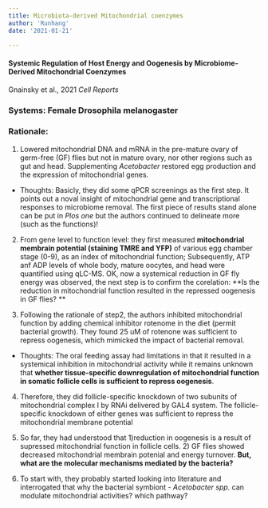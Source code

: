 ```yaml
---
title: Microbiota-derived Mitochondrial coenzymes 
author: 'Runhang'
date: '2021-01-21'

---
```


#### Systemic Regulation of Host Energy and Oogenesis by Microbiome-Derived Mitochondrial Coenzymes

Gnainsky et al., 2021 *Cell Reports* 

### Systems: Female Drosophila melanogaster

### Rationale:

1. Lowered mitochondrial DNA and mRNA in the pre-mature ovary of germ-free (GF) flies but not in mature ovary, nor other regions such as gut and head. Supplementing *Acetobacter* restored egg production and the expression of mitochondrial genes. 

  * Thoughts: Basicly, they did some qPCR screenings as the first step. It points out a noval insight of mitochondrial gene and transcriptional responses to microbiome removal. The first piece of results stand alone can be put in *Plos one* but the authors continued to delineate more (such as the functions)!

2. From gene level to function level: they first measured **mitochondrial membrain potential (staining TMRE and YFP)** of various egg chamber stage (0-9), as an index of mitochondrial function; Subsequently, ATP anf ADP levels of whole body, mature oocytes, and head were quantified using qLC-MS. OK, now a systemical reduction in GF fly energy was observed, the next step is to confirm the corelation: **Is the reduction in mitochondrial function resulted in the repressed oogenesis in GF flies? **

3. Following the rationale of step2, the authors inhibited mitochondrial function by adding chemical inhibitor rotenome in the diet (permit bacterial growth). They found 25 uM of rotenone was sufficient to repress oogenesis, which mimicked the impact of bacterial removal. 

  * Thoughts: The oral feeding assay had limitations in that it resulted in a systemical inhibition in mitochondrial activity while it remains unknown that **whether tissue-specific downregulation of mitochondrial function in somatic follicle cells is sufficient to repress oogenesis**. 

4. Therefore, they did follicle-specific knockdown of two subunits of mitochondrial complex I by RNAi delivered by GAL4 system. The follicle-specific knockdown of either genes was sufficient to repress the mitochondrial membrane potential

5.  So far, they had understood that 1)reduction in oogenesis is a result of supressed mitochondrial function in follicle cells. 2) GF flies showed decreased mitochondrial membrain potenial and energy turnover. **But, what are the molecular mechanisms mediated by the bacteria?**

6. To start with, they probably started looking into literature and interrogated that why the bacterial symbiont - *Acetobacter spp.* can modulate mitochondrial activities? which pathway? 


